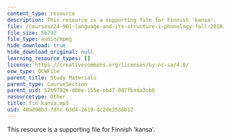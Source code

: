```yaml
---
content_type: resource
description: This resource is a supporting file for Finnish 'kansa'.
file: /courses/24-901-language-and-its-structure-i-phonology-fall-2010/40ad98b37dfc03d42619dc2de3536b12_fin_kansa.mp3
file_size: 56792
file_type: audio/mpeg
hide_download: true
hide_download_original: null
learning_resource_types: []
license: https://creativecommons.org/licenses/by-nc-sa/4.0/
ocw_type: OCWFile
parent_title: Study Materials
parent_type: CourseSection
parent_uid: 52b0792e-d6ee-155e-eb47-087fbada3cb6
resourcetype: Other
title: fin_kansa.mp3
uid: 40ad98b3-7dfc-03d4-2619-dc2de3536b12
---
```

This resource is a supporting file for Finnish 'kansa'.